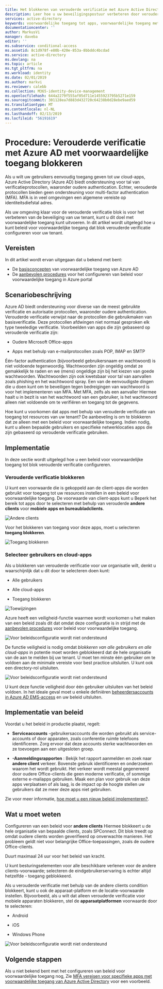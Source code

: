 ```yaml
---
title: Het blokkeren van verouderde verificatie met Azure Active Directory (Azure AD) met voorwaardelijke toegang | Microsoft Docs
description: Leer hoe u uw beveiligingspostuur verbeteren door verouderde verificatie met behulp van Azure AD voor voorwaardelijke toegang blokkeren.
services: active-directory
keywords: voorwaardelijke toegang tot apps, voorwaardelijke toegang met Azure AD, beveiligde toegang tot bedrijfsresources, beleid voor voorwaardelijke toegang
documentationcenter: ''
author: MarkusVi
manager: daveba
editor: ''
ms.subservice: conditional-access
ms.assetid: 8c1d978f-e80b-420e-853a-8bbddc4bcdad
ms.service: active-directory
ms.devlang: na
ms.topic: article
ms.tgt_pltfrm: na
ms.workload: identity
ms.date: 02/01/2019
ms.author: markvi
ms.reviewer: calebb
ms.collection: M365-identity-device-management
ms.openlocfilehash: 644a2279f555af05d711e1455923795b5271e159
ms.sourcegitcommit: 301128ea7d883d432720c64238b0d28ebe9aed59
ms.translationtype: MT
ms.contentlocale: nl-NL
ms.lasthandoff: 02/13/2019
ms.locfileid: "56191619"
---
```

# <a name="how-to-block-legacy-authentication-to-azure-ad-with-conditional-access"></a>Procedure: Verouderde verificatie met Azure AD met voorwaardelijke toegang blokkeren   

Als u wilt uw gebruikers eenvoudig toegang geven tot uw cloud-apps, Azure Active Directory (Azure AD) biedt ondersteuning voor tal van verificatieprotocollen, waaronder oudere authentication. Echter, verouderde protocollen bieden geen ondersteuning voor multi-factor authentication (MFA). MFA is in veel omgevingen een algemene vereiste op identiteitsdiefstal adres. 


Als uw omgeving klaar voor de verouderde verificatie blok is voor het verbeteren van de beveiliging van uw tenant, kunt u dit doel met voorwaardelijke toegang kunt uitvoeren. In dit artikel wordt uitgelegd hoe u kunt beleid voor voorwaardelijke toegang dat blok verouderde verificatie configureren voor uw tenant.



## <a name="prerequisites"></a>Vereisten

In dit artikel wordt ervan uitgegaan dat u bekend met bent: 

- De [basisconcepten](overview.md) van voorwaardelijke toegang van Azure AD 
- De [aanbevolen procedures](best-practices.md) voor het configureren van beleid voor voorwaardelijke toegang in Azure portal



## <a name="scenario-description"></a>Scenariobeschrijving

Azure AD biedt ondersteuning voor diverse van de meest gebruikte verificatie en autorisatie protocollen, waaronder oudere authentication. Verouderde verificatie verwijst naar de protocollen die gebruikmaken van basisverificatie. Deze protocollen afdwingen niet normaal gesproken elk type tweeledige verificatie. Voorbeelden van apps die zijn gebaseerd op verouderde verificatie zijn:

- Oudere Microsoft Office-apps

- Apps met behulp van e-mailprotocollen zoals POP, IMAP en SMTP

Één-factor authentication (bijvoorbeeld gebruikersnaam en wachtwoord) is niet voldoende tegenwoordig. Wachtwoorden zijn ongeldig omdat ze gemakkelijk te raden en we (mens) ongeldige zijn bij het kiezen van goede wachtwoorden. Wachtwoorden zijn ook kwetsbaar voor tal van aanvallen zoals phishing en het wachtwoord spray. Een van de eenvoudigste dingen die u doen kunt om te beveiligen tegen bedreigingen van wachtwoord is voor het implementeren van MFA. Met MFA, zelfs als een aanvaller Hiermee haalt u in bezit is van het wachtwoord van een gebruiker, is het wachtwoord alleen niet voldoende om te verifiëren en toegang tot de gegevens.

Hoe kunt u voorkomen dat apps met behulp van verouderde verificatie van toegang tot resources van uw tenant? De aanbeveling is om te blokkeren dat ze alleen met een beleid voor voorwaardelijke toegang. Indien nodig, kunt u alleen bepaalde gebruikers en specifieke netwerklocaties apps die zijn gebaseerd op verouderde verificatie gebruiken.




## <a name="implementation"></a>Implementatie

In deze sectie wordt uitgelegd hoe u een beleid voor voorwaardelijke toegang tot blok verouderde verificatie configureren. 

### <a name="block-legacy-authentication"></a>Verouderde verificatie blokkeren 

U kunt een voorwaarde die is gekoppeld aan de client-apps die worden gebruikt voor toegang tot uw resources instellen in een beleid voor voorwaardelijke toegang. De voorwaarde van client-apps kunt u Beperk het bereik tot apps door te selecteren met behulp van verouderde **andere clients** voor **mobiele apps en bureaubladclients**.

![Andere clients](./media/block-legacy-authentication/01.png)

Voor het blokkeren van toegang voor deze apps, moet u selecteren **toegang blokkeren**.

![Toegang blokkeren](./media/block-legacy-authentication/02.png)


### <a name="select-users-and-cloud-apps"></a>Selecteer gebruikers en cloud-apps

Als u blokkeren van verouderde verificatie voor uw organisatie wilt, denkt u waarschijnlijk dat u dit door te selecteren doen kunt:

- Alle gebruikers

- Alle cloud-apps

- Toegang blokkeren
 

![Toewijzingen](./media/block-legacy-authentication/03.png)



Azure heeft een veiligheid-functie waarmee wordt voorkomen u het maken van een beleid zoals dit dat omdat deze configuratie is in strijd met de [aanbevolen procedures](best-practices.md) voor beleid voor voorwaardelijke toegang.
 
![Voor beleidsconfiguratie wordt niet ondersteund](./media/block-legacy-authentication/04.png)


De functie veiligheid is nodig omdat *blokkeren van alle gebruikers en alle cloud-apps* in potentie moet worden geblokkeerd dat de hele organisatie van de aan te melden bij uw tenant. U moet ten minste één gebruiker om te voldoen aan de minimale vereiste voor best practice uitsluiten. U kunt ook een directory-rol uitsluiten.

![Voor beleidsconfiguratie wordt niet ondersteund](./media/block-legacy-authentication/05.png)


U kunt deze functie veiligheid door één gebruiker uitsluiten van het beleid voldoen. In het ideale geval moet u enkele definiëren [beheerdersaccounts in Azure AD EMS-access](../users-groups-roles/directory-emergency-access.md) en uw beleid uitsluiten.
 

## <a name="policy-deployment"></a>Implementatie van beleid

Voordat u het beleid in productie plaatst, regelt:
 
- **Serviceaccounts** -gebruikersaccounts die worden gebruikt als service-accounts of door apparaten, zoals conferentie ruimte telefoons identificeren. Zorg ervoor dat deze accounts sterke wachtwoorden en ze toevoegen aan een uitgesloten groep.
 
- **-Aanmeldingsrapporten** : Bekijk het rapport aanmelden en zoek naar **andere client** verkeer. Bovenste gebruik identificeren en onderzoeken waarom het wordt gebruikt. Het verkeer wordt meestal gegenereerd door oudere Office-clients die geen moderne verificatie, of sommige externe e-mailapps gebruiken. Maak een plan voor gebruik van deze apps verplaatsen of als laag, is de impact op de hoogte stellen uw gebruikers dat ze meer deze apps niet gebruiken.
 
Zie voor meer informatie, [hoe moet u een nieuw beleid implementeren?](best-practices.md#how-should-you-deploy-a-new-policy).



## <a name="what-you-should-know"></a>Wat u moet weten

Configureren van een beleid voor **andere clients** Hiermee blokkeert u de hele organisatie van bepaalde clients, zoals SPConnect. Dit blok treedt op omdat oudere clients worden geverifieerd op onverwachte manieren. Het probleem geldt niet voor belangrijke Office-toepassingen, zoals de oudere Office-clients.

Duurt maximaal 24 uur voor het beleid van kracht.

U kunt besturingselementen voor alle beschikbare verlenen voor de andere clients-voorwaarde; selecteren de eindgebruikerservaring is echter altijd hetzelfde - toegang geblokkeerd.

Als u verouderde verificatie met behulp van de andere clients condition blokkeert, kunt u ook de apparaat-platform en de locatie-voorwaarde instellen. Bijvoorbeeld, als u wilt dat alleen verouderde verificatie voor mobiele apparaten blokkeren, stel de **apparaatplatformen** voorwaarde door te selecteren:

- Android

- iOS

- Windows Phone

![Voor beleidsconfiguratie wordt niet ondersteund](./media/block-legacy-authentication/06.png)




## <a name="next-steps"></a>Volgende stappen

Als u niet bekend bent met het configureren van beleid voor voorwaardelijke toegang nog, Zie [MFA vereisen voor specifieke apps met voorwaardelijke toegang van Azure Active Directory](app-based-mfa.md) voor een voorbeeld.
